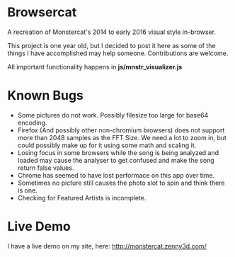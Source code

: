# Browsercat
A recreation of Monstercat's 2014 to early 2016 visual style in-browser.

This project is one year old, but I decided to post it here as some of the things I have accomplished may help someone. 
Contributions are welcome.

All important functionality happens in **js/mnstr_visualizer.js**

# Known Bugs
- Some pictures do not work. Possibly filesize too large for base64 encoding.
- Firefox (And possibly other non-chromium browsers) does not support more than 2048 samples as the FFT Size. We need a lot to zoom in, but could possibly make up for it using some math and scaling it.
- Losing focus in some browsers while the song is being analyzed and loaded may cause the analyser to get confused and make the song return false values.
- Chrome has seemed to have lost performace on this app over time.
- Sometimes no picture still causes the photo slot to spin and think there is one.
- Checking for Featured Artists is incomplete.

# Live Demo
I have a live demo on my site, here: http://monstercat.zenny3d.com/
